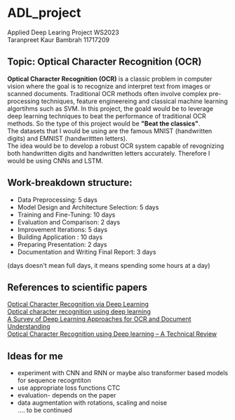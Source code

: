 # ADL_project
Applied Deep Learing Project WS2023 <br>
Taranpreet Kaur Bambrah 11717209

## Topic: Optical Character Recognition (OCR)
**Optical Character Recognition (OCR)** is a classic problem in computer vision where the goal is to recognize and interpret text from images or scanned documents. Traditional OCR methods often involve complex pre-processing techniques, feature engineereing and classical machine learning algortihms such as SVM. In this project, the goald would be to leverage deep learning techniques to beat the performance of traditional OCR methods. So the type of this project would be **"Beat the classics"**.  <br>
The datasets that I would be using are the famous MNIST (handwritten digits) and EMNIST (handwrittten letters). <br>
The idea would be to develop a robust OCR system capable of revognizing both handwritten digits and handwritten letters accurately. Therefore I would be using CNNs and LSTM.

## Work-breakdown structure:
- Data Preprocessing: 5 days
- Model Design and Architecture Selection: 5 days
- Training and Fine-Tuning:  10 days
- Evaluation and Comparison: 2 days
- Improvement Iterations: 5 days
- Building Application : 10 days
- Preparing Presentation: 2 days 
- Documentation and Writing Final Report: 3 days

(days doesn't mean full days, it means spending some hours at a day)

## References to scientific papers
[Optical Character Recognition via Deep Learning](https://cs230.stanford.edu/files_winter_2018/projects/6910235.pdf) <br>
[Optical character recognition using deep learning](https://dspace5.zcu.cz/bitstream/11025/48953/1/Thesis___Pavel_Andrlik.pdf) <br>
[A Survey of Deep Learning Approaches for OCR and Document Understanding](https://ml-retrospectives.github.io/neurips2020/camera_ready/29.pdf) <br>
[Optical Character Recognition using Deep learning – A Technical Review](https://www.researchgate.net/publication/326009476_Optical_Character_Recognition_using_Deep_learning_-_A_Technical_Review) <br>

## Ideas for me
- experiment with CNN and RNN or maybe also transformer based models for sequence recogntiton
- use appropriate loss functions CTC
- evaluation- depends on the paper
- data augmentation with rotations, scaling and noise  <br>
.... to be continued

